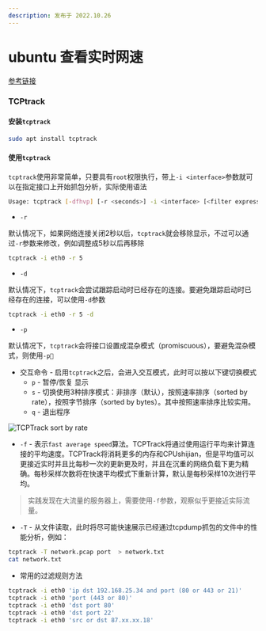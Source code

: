 ```yaml
---
description: 发布于 2022.10.26
---
```


# ubuntu 查看实时网速

[参考链接](https://huataihuang.gitbooks.io/cloud-atlas/content/network/packet_analysis/utilities/tcptrack.html)

### TCPtrack

#### 安装`tcptrack` 

```bash
sudo apt install tcptrack
```

#### 使用`tcptrack`

`tcptrack`使用非常简单，只要具有`root`权限执行，带上`-i <interface>`参数就可以在指定接口上开始抓包分析，实际使用语法

```bash
Usage: tcptrack [-dfhvp] [-r <seconds>] -i <interface> [<filter expression>] [-T <pcap file]
```

* `-r`

默认情况下，如果网络连接关闭2秒以后，`tcptrack`就会移除显示，不过可以通过`-r`参数来修改，例如调整成5秒以后再移除

```bash
tcptrack -i eth0 -r 5
```

* `-d`

默认情况下，`tcptrack`会尝试跟踪启动时已经存在的连接。要避免跟踪启动时已经存在的连接，可以使用`-d`参数

```bash
tcptrack -i eth0 -r 5 -d
```

* `-p`

默认情况下，`tcptrack`会将接口设置成混杂模式（promiscuous），要避免混杂模式，则使用`-p`

* 交互命令 - 启用`tcptrack`之后，会进入交互模式，此时可以按以下键切换模式
  * `p` - 暂停/恢复 显示
  * `s` - 切换使用3种排序模式：非排序（默认），按照速率排序（sorted by rate），按照字节排序（sorted by bytes）。其中按照速率排序比较实用。
  * `q` - 退出程序

![TCPTrack sort by rate](https://nme-file.oss-cn-hangzhou.aliyuncs.com/img/202210262011616.png)

* `-f` - 表示`fast average speed`算法。TCPTrack将通过使用运行平均来计算连接的平均速度。TCPTrack将消耗更多的内存和CPUshijian，但是平均值可以更接近实时并且比每秒一次的更新更及时，并且在沉重的网络负载下更为精确。每秒采样次数将在快速平均模式下重新计算，默认是每秒采样10次进行平均。

> 实践发现在大流量的服务器上，需要使用`-f`参数，观察似乎更接近实际流量。

* `-T` - 从文件读取，此时将尽可能快速展示已经通过tcpdump抓包的文件中的性能分析，例如：

```bash
tcptrack -T network.pcap port  > network.txt
cat network.txt
```

* 常用的过滤规则方法

```bash
tcptrack -i eth0 'ip dst 192.168.25.34 and port (80 or 443 or 21)'
tcptrack -i eth0 'port (443 or 80)'
tcptrack -i eth0 'dst port 80'
tcptrack -i eth0 'dst port 22'
tcptrack -i eth0 'src or dst 87.xx.xx.18'
```
